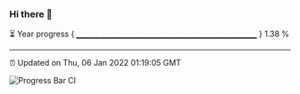 ### Hi there 👋

⏳ Year progress { ▁▁▁▁▁▁▁▁▁▁▁▁▁▁▁▁▁▁▁▁▁▁▁▁▁▁▁▁▁▁ } 1.38 %

---

⏰ Updated on Thu, 06 Jan 2022 01:19:05 GMT

![Progress Bar CI](https://github.com/ZhaoGui/ZhaoGui/workflows/Progress%20Bar%20CI/badge.svg)

